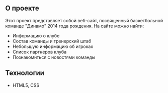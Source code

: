 ## О проекте  

Этот проект представляет собой веб-сайт, посвященный баскетбольной команде "Динамо" 2014 года рождения. На сайте можно найти:  

- Информацию о клубе
- Состав команды и тренерский штаб  
- Небольшую информацию об игроках  
- Список партнеров клуба
- Познакомиться с новостями команды

## Технологии  

- HTML5, CSS

